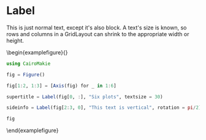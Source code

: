 

# Label

This is just normal text, except it's also block. A text's size is known,
so rows and columns in a GridLayout can shrink to the appropriate width or height.

\begin{examplefigure}{}
```julia
using CairoMakie

fig = Figure()

fig[1:2, 1:3] = [Axis(fig) for _ in 1:6]

supertitle = Label(fig[0, :], "Six plots", textsize = 30)

sideinfo = Label(fig[2:3, 0], "This text is vertical", rotation = pi/2)

fig
```
\end{examplefigure}